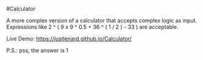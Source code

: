 #Calculator

A more complex version of a calculator that accepts complex logic as input. Expressions like 2 ^ ( 9 x 9 ^ 0.5 + 36 ^ ( 1 / 2 ) - 33 ) are acceptable.

Live Demo:
https://justlenard.github.io/Calculator/

P.S.: pss, the answer is 1

